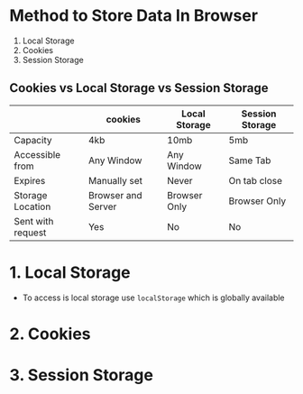 # Method to Store Data In Browser

1. Local Storage
2. Cookies
3. Session Storage

## Cookies vs Local Storage vs Session Storage

|                   | cookies            | Local Storage | Session Storage |
| ----------------- | ------------------ | ------------- | --------------- |
| Capacity          | 4kb                | 10mb          | 5mb             |
| Accessible from   | Any Window         | Any Window    | Same Tab        |
| Expires           | Manually set       | Never         | On tab close    |
| Storage Location  | Browser and Server | Browser Only  | Browser Only    |
| Sent with request | Yes                | No            | No              |

# 1. Local Storage

- To access is local storage use `localStorage` which is globally available

# 2. Cookies

# 3. Session Storage
